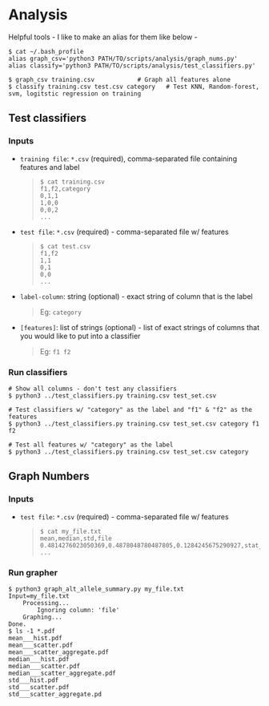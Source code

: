 
# Analysis
Helpful tools - I like to make an alias for them like below -
```
$ cat ~/.bash_profile
alias graph_csv='python3 PATH/TO/scripts/analysis/graph_nums.py'
alias classify='python3 PATH/TO/scripts/analysis/test_classifiers.py'

$ graph_csv training.csv			# Graph all features alone
$ classify training.csv test.csv category	# Test KNN, Random-forest, svm, logitstic regression on training
```

## Test classifiers
### Inputs
* `training file`: `*.csv` (required), comma-separated file containing features and label
  > ``` 
  > $ cat training.csv
  > f1,f2,category
  > 0,1,1
  > 1,0,0
  > 0,0,2
  > ...
  > ```
* `test file`: `*.csv` (required) - comma-separated file w/ features 
  > ``` 
  > $ cat test.csv
  > f1,f2
  > 1,1
  > 0,1
  > 0,0
  > ...
  > ```
* `label-column`: string (optional) - exact string of column that is the label
  > Eg: `category`
* `[features]`: list of strings (optional) - list of exact strings of columns that you would like to put into a classifier
  > Eg: `f1 f2`

### Run classifiers
```
# Show all columns - don't test any classifiers
$ python3 ../test_classifiers.py training.csv test_set.csv 

# Test classifiers w/ "category" as the label and "f1" & "f2" as the features
$ python3 ../test_classifiers.py training.csv test_set.csv category f1 f2

# Test all features w/ "category" as the label
$ python3 ../test_classifiers.py training.csv test_set.csv category
```


## Graph Numbers
### Inputs
* `test file`: `*.csv` (required) - comma-separated file w/ features 
  > ``` 
  > $ cat my_file.txt
  > mean,median,std,file
  > 0.4814276023050369,0.4878048780487805,0.1284245675290927,stat_file.txt
  > ...
  > ```

### Run grapher
```
$ python3 graph_alt_allele_summary.py my_file.txt
Input=my_file.txt
	Processing...
		Ignoring column: 'file'
	Graphing...
Done.
$ ls -1 *.pdf
mean___hist.pdf
mean___scatter.pdf
mean___scatter_aggregate.pdf
median___hist.pdf
median___scatter.pdf
median___scatter_aggregate.pdf
std___hist.pdf
std___scatter.pdf
std___scatter_aggregate.pd
```
 
